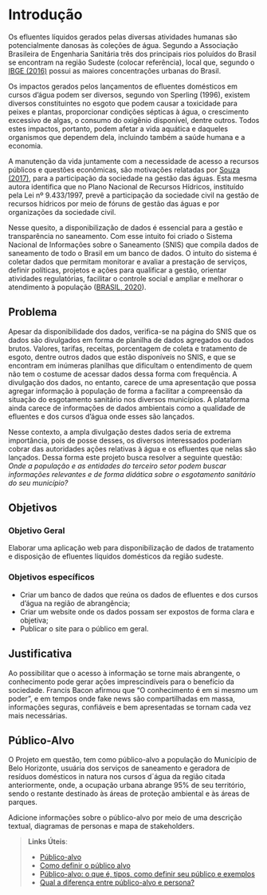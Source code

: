 # Introdução

Os efluentes líquidos gerados pelas diversas atividades humanas são potencialmente danosas às coleções de água. Segundo a Associação Brasileira de Engenharia Sanitária três dos principais rios poluídos do Brasil se encontram na região Sudeste (colocar referência), local que, segundo o [IBGE (2016)](https://biblioteca.ibge.gov.br/visualizacao/livros/liv99700.pdf) possui as maiores concentrações urbanas do Brasil. 

Os impactos gerados pelos lançamentos de efluentes domésticos em cursos d’água podem ser diversos, segundo von Sperling (1996), existem diversos constituintes no esgoto que podem causar a toxicidade para peixes e plantas, proporcionar condições sépticas à água, o crescimento excessivo de algas, o consumo do oxigênio disponível, dentre outros. Todos estes impactos, portanto, podem afetar a vida aquática e daqueles organismos que dependem dela, incluindo também a saúde humana e a economia. 

A manutenção da vida juntamente com a necessidade de acesso a recursos públicos e questões econômicas, são motivações relatadas por [Souza (2017)](http://www.scielo.br/scielo.php?script=sci_arttext&pid=S0104-12902017000401058&lng=pt&nrm=iso), para a participação da sociedade na gestão das águas. Esta mesma autora identifica que no Plano Nacional de Recursos Hídricos, instituído pela Lei nº 9.433/1997, prevê a participação da sociedade civil na gestão de recursos hídricos por meio de fóruns de gestão das águas e por organizações da sociedade civil. 

Nesse quesito, a disponibilização de dados é essencial para a gestão e transparência no saneamento. Com esse intuito foi criado o Sistema Nacional de Informações sobre o Saneamento (SNIS) que compila dados de saneamento de todo o Brasil em um banco de dados. O intuito do sistema é coletar dados que permitam monitorar e avaliar a prestação de serviços, definir políticas, projetos e ações para qualificar a gestão, orientar atividades regulatórias, facilitar o controle social e ampliar e melhorar o atendimento à população ([BRASIL, 2020](http://www.snis.gov.br/downloads/cadernos/2019/DO_SNIS_AO_SINISA_ESGOTO_SNIS_2019.pdf)). 

## Problema

Apesar da disponibilidade dos dados, verifica-se na página do SNIS que os dados são divulgados em forma de planilha de dados agregados ou dados brutos. Valores, tarifas, receitas, porcentagem de coleta e tratamento de esgoto, dentre outros dados que estão disponíveis no SNIS, e que se encontram em inúmeras planilhas que dificultam o entendimento de quem não tem o costume de acessar dados dessa forma com frequência. A divulgação dos dados, no entanto, carece de uma apresentação que possa agregar informação à população de forma a facilitar a compreensão da situação do esgotamento sanitário nos diversos municípios. A plataforma ainda carece de informações de dados ambientais como a qualidade de efluentes e dos cursos d’água onde esses são lançados. 

Nesse contexto, a ampla divulgação destes dados seria de extrema importância, pois de posse desses, os diversos interessados poderiam cobrar das autoridades ações relativas à água e os efluentes que nelas são lançados. Dessa forma este projeto busca resolver a seguinte questão: _Onde a população e as entidades do terceiro setor podem buscar informações relevantes e de forma didática sobre o esgotamento sanitário do seu município?_

## Objetivos

### Objetivo Geral

Elaborar uma aplicação web para disponibilização de dados de tratamento e disposição de efluentes líquidos domésticos da região sudeste. 

### Objetivos específicos 

- Criar um banco de dados que reúna os dados de efluentes e dos cursos d’água na região de abrangência; 
- Criar um website onde os dados possam ser expostos de forma clara e objetiva; 
- Publicar o site para o público em geral.

## Justificativa

Ao possibilitar que o acesso à informação se torne mais abrangente, o conhecimento pode gerar ações imprescindíveis para o benefício da sociedade. Francis Bacon afirmou que “O conhecimento é em si mesmo um poder”, e em tempos onde fake news são compartilhadas em massa, informações seguras, confiáveis e bem apresentadas se tornam cada vez mais necessárias.

## Público-Alvo

O Projeto em questão, tem como público-alvo a população do Município de Belo Horizonte, usuária dos serviços de saneamento e geradora de resíduos domésticos in natura nos cursos d´água da região citada anteriormente, onde, a ocupação urbana abrange 95% de seu território, sendo o restante destinado às áreas de proteção ambiental e às áreas de parques.

Adicione informações sobre o público-alvo por meio de uma descrição textual, diagramas de personas e mapa de stakeholders.

> **Links Úteis**:
> - [Público-alvo](https://blog.hotmart.com/pt-br/publico-alvo/)
> - [Como definir o público alvo](https://exame.com/pme/5-dicas-essenciais-para-definir-o-publico-alvo-do-seu-negocio/)
> - [Público-alvo: o que é, tipos, como definir seu público e exemplos](https://klickpages.com.br/blog/publico-alvo-o-que-e/)
> - [Qual a diferença entre público-alvo e persona?](https://rockcontent.com/blog/diferenca-publico-alvo-e-persona/)
